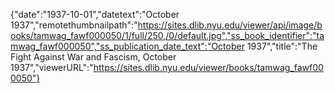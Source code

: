 {"date":"1937-10-01","datetext":"October 1937","remotethumbnailpath":"https://sites.dlib.nyu.edu/viewer/api/image/books/tamwag_fawf000050/1/full/250,/0/default.jpg","ss_book_identifier":"tamwag_fawf000050","ss_publication_date_text":"October 1937","title":"The Fight Against War and Fascism, October 1937","viewerURL":"https://sites.dlib.nyu.edu/viewer/books/tamwag_fawf000050"}